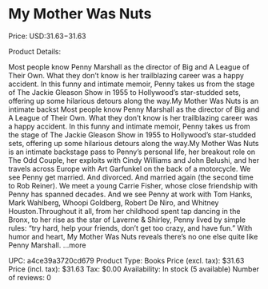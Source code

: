 # My Mother Was Nuts

Price: USD:$31.63-$31.63

Product Details:

Most people know Penny Marshall as the director of Big and A League of Their Own. What they don’t know is her trailblazing career was a happy accident. In this funny and intimate memoir, Penny takes us from the stage of The Jackie Gleason Show in 1955 to Hollywood’s star-studded sets, offering up some hilarious detours along the way.My Mother Was Nuts is an intimate backst Most people know Penny Marshall as the director of Big and A League of Their Own. What they don’t know is her trailblazing career was a happy accident. In this funny and intimate memoir, Penny takes us from the stage of The Jackie Gleason Show in 1955 to Hollywood’s star-studded sets, offering up some hilarious detours along the way.My Mother Was Nuts is an intimate backstage pass to Penny’s personal life, her breakout role on The Odd Couple, her exploits with Cindy Williams and John Belushi, and her travels across Europe with Art Garfunkel on the back of a motorcycle. We see Penny get married. And divorced. And married again (the second time to Rob Reiner). We meet a young Carrie Fisher, whose close friendship with Penny has spanned decades. And we see Penny at work with Tom Hanks, Mark Wahlberg, Whoopi Goldberg, Robert De Niro, and Whitney Houston.Throughout it all, from her childhood spent tap dancing in the Bronx, to her rise as the star of Laverne & Shirley, Penny lived by simple rules: “try hard, help your friends, don’t get too crazy, and have fun.” With humor and heart, My Mother Was Nuts reveals there’s no one else quite like Penny Marshall. ...more

UPC: a4ce39a3720cd679
Product Type: Books
Price (excl. tax): $31.63
Price (incl. tax): $31.63
Tax: $0.00
Availability: In stock (5 available)
Number of reviews: 0